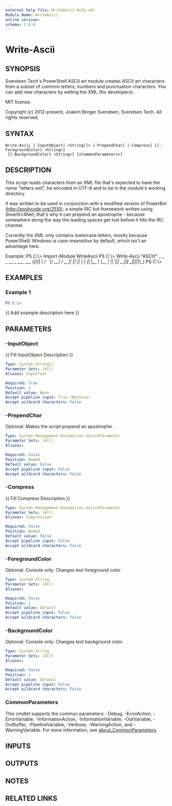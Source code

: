 ```yaml
---
external help file: WriteAscii-help.xml
Module Name: WriteAscii
online version:
schema: 2.0.0
---
```


# Write-Ascii

## SYNOPSIS
Svendsen Tech's PowerShell ASCII art module creates ASCII art characters
from a subset of common letters, numbers and punctuation characters.
You can add new characters by editing the XML (for developers).

MIT license.

Copyright (c) 2012-present, Joakim Borger Svendsen, Svendsen Tech.
All rights reserved.

## SYNTAX

```
Write-Ascii [-InputObject] <String[]> [-PrependChar] [-Compress] [[-ForegroundColor] <String>]
 [[-BackgroundColor] <String>] [<CommonParameters>]
```

## DESCRIPTION
This script reads characters from an XML file that's expected to have the name
"letters.xml", be encoded in UTF-8 and to be in the module's working directory.

It was written to be used in conjunction with a modified version of
PowerBot (http://poshcode.org/2510), a simple IRC bot framework written
using SmartIrc4Net; that's why it can prepend an apostrophe - because somewhere
along the way the leading spaces get lost before it hits the IRC channel.

Currently the XML only contains lowercase letters, mostly because PowerShell/
Windows is case-insensitive by default, which isn't an advantage here.

Example:
PS C:\\\> Import-Module WriteAscii
PS C:\\\> Write-Ascii "ASCII!"
                   _  _  _
  __ _  ___   ___ (_)(_)| |
 / _\` |/ __| / __|| || || |
| (_| |\__ \| (__ | || ||_|
 \__,_||___/ \___||_||_|(_)
PS C:\\\>

## EXAMPLES

### Example 1
```powershell
PS C:\> 
```

{{ Add example description here }}

## PARAMETERS

### -InputObject
{{ Fill InputObject Description }}

```yaml
Type: System.String[]
Parameter Sets: (All)
Aliases: InputText

Required: True
Position: 1
Default value: None
Accept pipeline input: True (ByValue)
Accept wildcard characters: False
```

### -PrependChar
Optional.
Makes the script prepend an apostrophe.

```yaml
Type: System.Management.Automation.SwitchParameter
Parameter Sets: (All)
Aliases:

Required: False
Position: Named
Default value: False
Accept pipeline input: False
Accept wildcard characters: False
```

### -Compress
{{ Fill Compress Description }}

```yaml
Type: System.Management.Automation.SwitchParameter
Parameter Sets: (All)
Aliases: Compression

Required: False
Position: Named
Default value: False
Accept pipeline input: False
Accept wildcard characters: False
```

### -ForegroundColor
Optional.
Console only.
Changes text foreground color.

```yaml
Type: System.String
Parameter Sets: (All)
Aliases:

Required: False
Position: 2
Default value: Default
Accept pipeline input: False
Accept wildcard characters: False
```

### -BackgroundColor
Optional.
Console only.
Changes text background color.

```yaml
Type: System.String
Parameter Sets: (All)
Aliases:

Required: False
Position: 3
Default value: Default
Accept pipeline input: False
Accept wildcard characters: False
```

### CommonParameters
This cmdlet supports the common parameters: -Debug, -ErrorAction, -ErrorVariable, -InformationAction, -InformationVariable, -OutVariable, -OutBuffer, -PipelineVariable, -Verbose, -WarningAction, and -WarningVariable. For more information, see [about_CommonParameters](http://go.microsoft.com/fwlink/?LinkID=113216).

## INPUTS

## OUTPUTS

## NOTES

## RELATED LINKS

